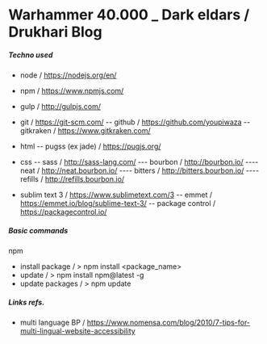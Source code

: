 # Warhammer 40.000 _ Dark eldars / Drukhari Blog



##### Techno used
- node						/ https://nodejs.org/en/
- npm						/ https://www.npmjs.com/
- gulp						/ http://gulpjs.com/
	
- git						/ https://git-scm.com/
-- github					/ https://github.com/youpiwaza
-- gitkraken				/ https://www.gitkraken.com/

- html
-- pugss (ex jade)			/ https://pugjs.org/

- css
-- sass						/ http://sass-lang.com/
--- bourbon					/ http://bourbon.io/
---- neat					/ http://neat.bourbon.io/
---- bitters					/ http://bitters.bourbon.io/
---- refills					/ http://refills.bourbon.io/

- sublim text 3 			/ https://www.sublimetext.com/3
-- emmet 					/ https://emmet.io/blog/sublime-text-3/
-- package control 			/ https://packagecontrol.io/



##### Basic commands
npm
- install package / > npm install <package_name>
- update / > npm install npm@latest -g
- update packages / > npm update



##### Links refs.
- multi language BP			/ https://www.nomensa.com/blog/2010/7-tips-for-multi-lingual-website-accessibility